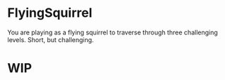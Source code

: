 # FlyingSquirrel
You are playing as a flying squirrel to traverse through three challenging levels. Short, but challenging.

# WIP
